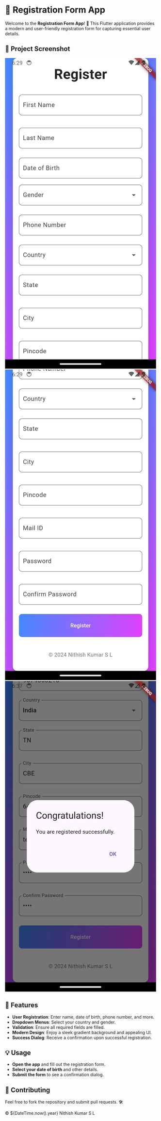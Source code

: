 # 📱 Registration Form App

Welcome to the **Registration Form App**! 🎉 This Flutter application provides a modern and user-friendly registration form for capturing essential user details.

## 📸 Project Screenshot

![Project Screenshot1](Images/pic1.png)
![Project Screenshot2](Images/pic2.png)
![Project Screenshot3](Images/pic3.png)

## 🚀 Features

- **User Registration**: Enter name, date of birth, phone number, and more.
- **Dropdown Menus**: Select your country and gender.
- **Validation**: Ensure all required fields are filled.
- **Modern Design**: Enjoy a sleek gradient background and appealing UI.
- **Success Dialog**: Receive a confirmation upon successful registration.

## 💡 Usage

- **Open the app** and fill out the registration form.
- **Select your date of birth** and other details.
- **Submit the form** to see a confirmation dialog.

## 🔧 Contributing

Feel free to fork the repository and submit pull requests. 🛠


© ${DateTime.now().year} Nithish Kumar S L
